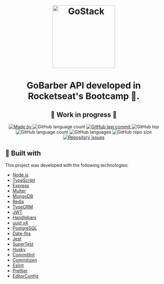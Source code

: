 <h1 align="center">
    <img alt="GoStack" src="https://res.cloudinary.com/morpa/image/upload/v1589031637/MyFiles/goBarber_l3x7ny.svg" width="200px" />
</h1>

<h1 align="center">
  GoBarber
  API developed in Rocketseat's Bootcamp 🚀.
</h1>

<h2 align="center">
 🚧 Work in progress 🚧
</h2>

<p align="center">

  <a href="https://www.linkedin.com/in/andremorpanini/" target="_blank" rel="noopener noreferrer">
    <img alt="Made by" src="https://img.shields.io/badge/made%20by-Morpa%20-%23FF9000">
  </a>

  <img alt="GitHub language count" src="https://img.shields.io/github/package-json/v/morpa/GoBarber-API-V2.svg">

  <a href="https://github.com/morpa/GoBarber-API-V2/commits/master">
  <img alt="GitHub last commit" src="https://img.shields.io/github/last-commit/morpa/GoBarber-API-V2.svg?color=red">
  </a>

<img alt="GitHub top" src="https://img.shields.io/github/languages/top/morpa/GoBarber-API-V2.svg?color=yellow">

<img alt="GitHub language count" src="https://img.shields.io/github/languages/count/morpa/GoBarber-API-V2.svg?color=lightgrey">

<img alt="GitHub languages" src="https://img.shields.io/github/languages/code-size/morpa/GoBarber-API-V2.svg">

<img alt="GitHub repo size" src="https://img.shields.io/github/repo-size/morpa/GoBarber-API-V2.svg?color=blueviolet">

<a href="https://github.com/morpa/GoBarber-API-V2/issues">
    <img alt="Repository issues" src="https://img.shields.io/github/issues/morpa/GoBarber-API-V2?color=%23FF9000">
  </a>

</p>

## :rocket: Built with

This project was developed with the following technologies:

- [Node.js](https://nodejs.org/en/)
- [TypeScript](https://www.typescriptlang.org/)
- [Express](https://expressjs.com/pt-br/)
- [Multer](https://github.com/expressjs/multer)
- [MongoDB](https://www.mongodb.com/)
- [Redis](https://redis.io/)
- [TypeORM](https://typeorm.io/#/)
- [JWT](https://jwt.io/)
- [Handlebars](https://handlebarsjs.com/)
- [uuid v4](https://github.com/thenativeweb/uuidv4/)
- [PostgreSQL](https://www.postgresql.org/)
- [Date-fns](https://date-fns.org/)
- [Jest](https://jestjs.io/)
- [SuperTest](https://github.com/visionmedia/supertest)
- [Husky](https://github.com/typicode/husky)
- [Commitlint](https://github.com/conventional-changelog/commitlint)
- [Commitizen](https://github.com/commitizen/cz-cli)
- [Eslint](https://eslint.org/)
- [Prettier](https://prettier.io/)
- [EditorConfig](https://editorconfig.org/)
